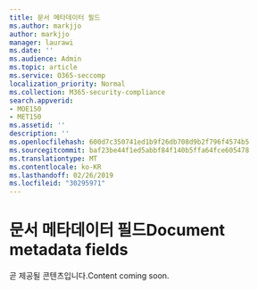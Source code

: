 ```yaml
---
title: 문서 메타데이터 필드
ms.author: markjjo
author: markjjo
manager: laurawi
ms.date: ''
ms.audience: Admin
ms.topic: article
ms.service: O365-seccomp
localization_priority: Normal
ms.collection: M365-security-compliance
search.appverid:
- MOE150
- MET150
ms.assetid: ''
description: ''
ms.openlocfilehash: 600d7c350741ed1b9f26db708d9b2f796f4574b5
ms.sourcegitcommit: baf23be44f1ed5abbf84f140b5ffa64fce605478
ms.translationtype: MT
ms.contentlocale: ko-KR
ms.lasthandoff: 02/26/2019
ms.locfileid: "30295971"
---
```

# <a name="document-metadata-fields"></a><span data-ttu-id="07b35-102">문서 메타데이터 필드</span><span class="sxs-lookup"><span data-stu-id="07b35-102">Document metadata fields</span></span>

<span data-ttu-id="07b35-103">곧 제공될 콘텐츠입니다.</span><span class="sxs-lookup"><span data-stu-id="07b35-103">Content coming soon.</span></span>